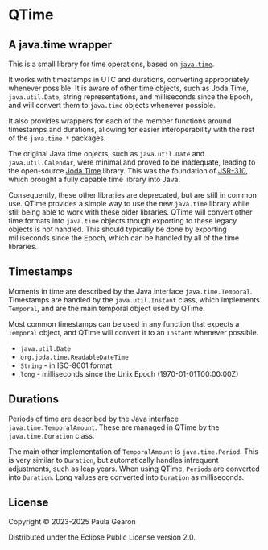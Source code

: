 # QTime
## A java.time wrapper
This is a small library for time operations, based on [`java.time`](https://docs.oracle.com/en/java/javase/22/docs/api/java.base/java/time/package-summary.html).

It works with timestamps in UTC and durations, converting appropriately whenever possible. It is aware of other time objects, such as Joda Time, `java.util.Date`, string representations, and milliseconds since the Epoch, and will convert them to `java.time` objects whenever possible.

It also provides wrappers for each of the member functions around timestamps and durations, allowing for easier interoperability with the rest of the `java.time.*` packages.

The original Java time objects, such as `java.util.Date` and `java.util.Calendar`, were minimal and proved to be inadequate, leading to the open-source [Joda Time](https://www.joda.org/joda-time/) library. This was the foundation of [JSR-310](https://jcp.org/en/jsr/detail?id=310), which brought a fully capable time library into Java.

Consequently, these other libraries are deprecated, but are still in common use. QTime provides a simple way to use the new `java.time` library while still being able to work with these older libraries. QTime will convert other time formats into `java.time` objects though exporting to these legacy objects is not handled. This should typically be done by exporting milliseconds since the Epoch, which can be handled by all of the time libraries.

## Timestamps
Moments in time are described by the Java interface `java.time.Temporal`. Timestamps are handled by the `java.util.Instant` class, which implements `Temporal`, and are the main temporal object used by QTime.

Most common timestamps can be used in any function that expects a `Temporal` object, and QTime will convert it to an `Instant` whenever possible.
- `java.util.Date`
- `org.joda.time.ReadableDateTime`
- `String` - in ISO-8601 format
- `long` - milliseconds since the Unix Epoch (1970-01-01T00:00:00Z)

## Durations
Periods of time are described by the Java interface `java.time.TemporalAmount`. These are managed in QTime by the `java.time.Duration` class.

The main other implementation of `TemporalAmount` is `java.time.Period`. This is very similar to `Duration`, but automatically handles infrequent adjustments, such as leap years. When using QTime, `Periods` are converted into `Duration`. Long values are converted into `Duration` as milliseconds.

## License

Copyright © 2023-2025 Paula Gearon

Distributed under the Eclipse Public License version 2.0.
